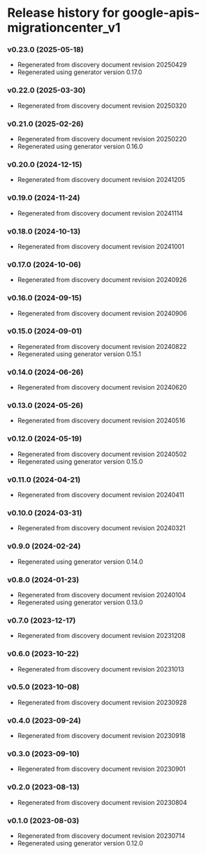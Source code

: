 # Release history for google-apis-migrationcenter_v1

### v0.23.0 (2025-05-18)

* Regenerated from discovery document revision 20250429
* Regenerated using generator version 0.17.0

### v0.22.0 (2025-03-30)

* Regenerated from discovery document revision 20250320

### v0.21.0 (2025-02-26)

* Regenerated from discovery document revision 20250220
* Regenerated using generator version 0.16.0

### v0.20.0 (2024-12-15)

* Regenerated from discovery document revision 20241205

### v0.19.0 (2024-11-24)

* Regenerated from discovery document revision 20241114

### v0.18.0 (2024-10-13)

* Regenerated from discovery document revision 20241001

### v0.17.0 (2024-10-06)

* Regenerated from discovery document revision 20240926

### v0.16.0 (2024-09-15)

* Regenerated from discovery document revision 20240906

### v0.15.0 (2024-09-01)

* Regenerated from discovery document revision 20240822
* Regenerated using generator version 0.15.1

### v0.14.0 (2024-06-26)

* Regenerated from discovery document revision 20240620

### v0.13.0 (2024-05-26)

* Regenerated from discovery document revision 20240516

### v0.12.0 (2024-05-19)

* Regenerated from discovery document revision 20240502
* Regenerated using generator version 0.15.0

### v0.11.0 (2024-04-21)

* Regenerated from discovery document revision 20240411

### v0.10.0 (2024-03-31)

* Regenerated from discovery document revision 20240321

### v0.9.0 (2024-02-24)

* Regenerated using generator version 0.14.0

### v0.8.0 (2024-01-23)

* Regenerated from discovery document revision 20240104
* Regenerated using generator version 0.13.0

### v0.7.0 (2023-12-17)

* Regenerated from discovery document revision 20231208

### v0.6.0 (2023-10-22)

* Regenerated from discovery document revision 20231013

### v0.5.0 (2023-10-08)

* Regenerated from discovery document revision 20230928

### v0.4.0 (2023-09-24)

* Regenerated from discovery document revision 20230918

### v0.3.0 (2023-09-10)

* Regenerated from discovery document revision 20230901

### v0.2.0 (2023-08-13)

* Regenerated from discovery document revision 20230804

### v0.1.0 (2023-08-03)

* Regenerated from discovery document revision 20230714
* Regenerated using generator version 0.12.0

